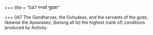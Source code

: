 +++
title = "047 गन्धर्वा गुह्यका"

+++
047	The Gandharvas, the Guhyakas, and the servants of the gods, likewise the Apsarases, (belong all to) the highest (rank of) conditions produced by Activity.